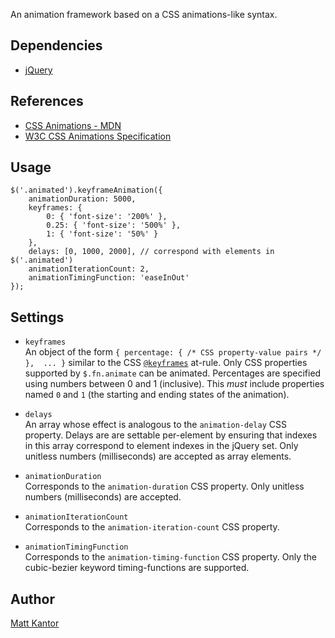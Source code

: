 An animation framework based on a CSS animations-like syntax.

Dependencies
------------
- [jQuery](http://jquery.com)

References
----------
- [CSS Animations - MDN](https://developer.mozilla.org/en/CSS/CSS_animations)
- [W3C CSS Animations Specification](http://www.w3.org/TR/css3-animations/)

Usage
-----
    $('.animated').keyframeAnimation({
    	animationDuration: 5000,
    	keyframes: {
    		0: { 'font-size': '200%' },
    		0.25: { 'font-size': '500%' },
    		1: { 'font-size': '50%' }
    	},
    	delays: [0, 1000, 2000], // correspond with elements in $('.animated')
    	animationIterationCount: 2,
    	animationTimingFunction: 'easeInOut'
    });

Settings
--------
- `keyframes`  
  An object of the form `{ percentage: { /* CSS property-value pairs */ }, 
  ... }` similar to the CSS 
  [`@keyframes`](https://developer.mozilla.org/en/CSS/@keyframes) at-rule. 
  Only CSS properties supported by `$.fn.animate` can be animated. 
  Percentages are specified using numbers between 0 and 1 (inclusive). This 
  *must* include properties named `0` and `1` (the starting and ending 
  states of the animation).

- `delays`  
  An array whose effect is analogous to the `animation-delay` CSS property. 
  Delays are are settable per-element by ensuring that indexes in this 
  array correspond to element indexes in the jQuery set. Only unitless 
  numbers (milliseconds) are accepted as array elements.

- `animationDuration`  
  Corresponds to the `animation-duration` CSS property. Only unitless 
  numbers (milliseconds) are accepted.

- `animationIterationCount`  
  Corresponds to the `animation-iteration-count` CSS property.

- `animationTimingFunction`  
  Corresponds to the `animation-timing-function` CSS property. Only the 
  cubic-bezier keyword timing-functions are supported.

Author
------
[Matt Kantor](http://mattkantor.com)
